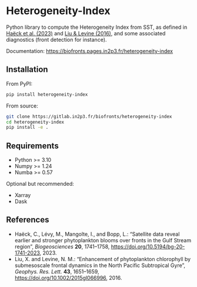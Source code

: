 # Heterogeneity-Index

Python library to compute the Heterogeneity Index from SST, as defined in [Haëck et al. (2023)][haeck 2023] and [Liu & Levine (2016)][liu 2016], and some associated diagnostics (front detection for instance).

Documentation: https://biofronts.pages.in2p3.fr/heterogeneity-index

## Installation

From PyPI:
``` sh
pip install heterogeneity-index
```

From source:
``` sh
git clone https://gitlab.in2p3.fr/biofronts/heterogeneity-index
cd heterogeneity-index
pip install -e .
```

## Requirements

- Python >= 3.10
- Numpy >= 1.24
- Numba >= 0.57

Optional but recommended:
- Xarray
- Dask

## References
- Haëck, C., Lévy, M., Mangolte, I., and Bopp, L.: “Satellite data reveal earlier and stronger phytoplankton blooms over fronts in the Gulf Stream region”, *Biogeosciences* **20**, 1741–1758, https://doi.org/10.5194/bg-20-1741-2023, 2023.
- Liu, X. and Levine, N. M.: “Enhancement of phytoplankton chlorophyll by submesoscale frontal dynamics in the North Pacific Subtropical Gyre”, *Geophys. Res. Lett.* **43**, 1651–1659, https://doi.org/10.1002/2015gl066996, 2016.

[haeck 2023]: https://doi.org/10.5194/bg-20-1741-2023
[liu 2016]: https://doi.org/10.1002/2015gl066996
